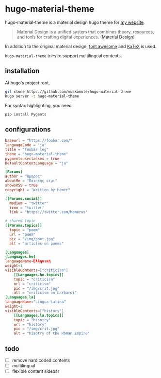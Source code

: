 # hugo-material-theme

hugo-material-theme is a material design hugo theme for [my website](https://mosko.tokyo).

> Material Design is a unified system that combines theory, resources, and tools for crafting digital experiences. ([Material Design](https://material.io/))

In addition to the original material design, [font awesome](http://fontawesome.io/) and [KaTeX](https://github.com/Khan/KaTeX) is used.

`hugo-material-theme` tries to support multilingual contents.

## installation

At hugo's project root,

```bash
git clone https://github.com/moskomule/hugo-material-theme
hugo server -t hugo-material-theme
```

For syntax highlighting, you need

```bash
pip install Pygents
```

## configurations

```toml
baseurl = "https://foobar.com/"
languageCode = "ja"
title = "foobar log"
theme = "hugo-material-theme"
pygmentsuseclasses = true
DefaultContentLanguage = "ja"

[Params]
author = "Ὅμηρος"
aboutMe = "Ποιητης ειμι"
showsRSS = true
copyright = "Written by Homer"

[[Params.social]]
  medium = "twitter"
  icon = "twitter"
  link = "https://twitter.com/homerus"

# shared topic
[[Params.topics]]
  topic = "poem"
  url = "poem"
  pic = "/img/poet.jpg"
  alt = "articles on poems"

[Languages]
[Languages.he]
languageName=Ἑλληνική
weight=1
visibleContents=["criticism"]
    [[Languages.he.topics]]
    topic = "criticism"
    url = "criticism"
    pic = "/img/crit.jpg"
    alt = "criticism on barbaroi"
[Languages.la]
languageName="Lingua Latina"
weight=2
visibleContents=["history"]
    [[Languages.la.topics]]
    topic = "hisotry"
    url = "history"
    pic = "/img/crit.jpg"
    alt = "hisotry of the Roman Empire"
```

## todo

- [ ] remove hard coded contents
- [ ] multilingual
- [ ] flexible content sidebar
